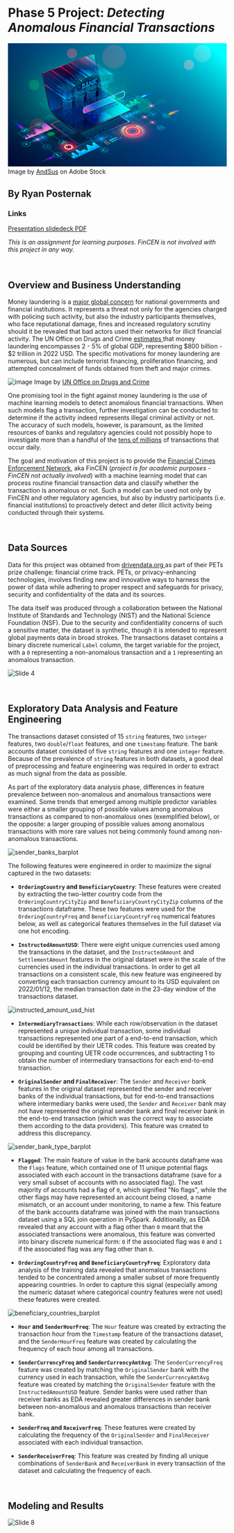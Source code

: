 # Phase 5 Project: *Detecting Anomalous Financial Transactions*

<img src="https://github.com/rjpost20/Anomalous-Bank-Transactions-Detection-Project/blob/main/data/AdobeStock_319163865.jpeg?raw=true">
Image by <a href="https://stock.adobe.com/contributor/200768506/andsus?load_type=author&prev_url=detail" >AndSus</a> on Adobe Stock

## By Ryan Posternak

### Links

<a href="https://github.com/rjpost20/Anomalous-Bank-Transactions-Detection-Project/blob/main/presentation_slide_deck.pdf" >Presentation slidedeck PDF </a>


*This is an assignment for learning purposes. FinCEN is not involved with this project in any way.*

<br>

## Overview and Business Understanding

Money laundering is a <a href="https://www.fincen.gov/what-money-laundering" > major global concern</a> for national governments and financial institutions. It represents a threat not only for the agencies charged with policing such activity, but also the industry participants themselves, who face reputational damage, fines and increased regulatory scrutiny should it be revealed that bad actors used their networks for illicit financial activity. The UN Office on Drugs and Crime <a href="https://www.unodc.org/unodc/en/money-laundering/overview.html" > estimates </a> that money laundering encompasses 2 - 5% of global GDP, representing \$800 billion - \$2 trillion in 2022 USD. The specific motivations for money laundering are numerous, but can include terrorist financing, proliferation financing, and attempted concealment of funds obtained from theft and major crimes.

![image](https://user-images.githubusercontent.com/105675055/186501449-7392de52-dd31-4bcf-81ce-8f85b71e5bcc.png)
Image by <a href="https://www.unodc.org/unodc/en/money-laundering/overview.html" >UN Office on Drugs and Crime </a>

One promising tool in the fight against money laundering is the use of machine learning models to detect anomalous financial transactions. When such models flag a transaction, further investigation can be conducted to determine if the activity indeed represents illegal criminal activity or not. The accuracy of such models, however, is paramount, as the limited resources of banks and regulatory agencies could not possibly hope to investigate more than a handful of the <a href="https://www.federalreserve.gov/paymentsystems/fedach_yearlycomm.htm" > tens of millions</a> of transactions that occur daily.

The goal and motivation of this project is to provide the <a href="https://www.fincen.gov/" > Financial Crimes Enforcement Network</a>, aka FinCEN (*project is for academic purposes - FinCEN not actually involved*) with a machine learning model that can process routine financial transaction data and classify whether the transaction is anomalous or not. Such a model can be used not only by FinCEN and other regulatory agencies, but also by industry participants (i.e. financial institutions) to proactively detect and deter illicit activity being conducted through their systems.

<br>

## Data Sources

Data for this project was obtained from <a href="https://www.drivendata.org/" >drivendata.org </a> as part of their PETs prize challenge: financial crime track. PETs, or privacy-enhancing technologies, involves finding new and innovative ways to harness the power of data while adhering to proper respect and safeguards for privacy, security and confidentiality of the data and its sources.

The data itself was produced through a collaboration between the National Institute of Standards and Technology (NIST) and the National Science Foundation (NSF). Due to the security and confidentiality concerns of such a sensitive matter, the dataset is synthetic, though it is intended to represent global payments data in broad strokes. The transactions dataset contains a binary discrete numerical `Label` column, the target variable for the project, with a `0` representing a non-anomalous transaction and a `1` representing an anomalous transaction.

![Slide 4](https://user-images.githubusercontent.com/105675055/186509494-7978b387-7a4c-4af5-a7e9-1763911bbb26.jpg)

<br>

## Exploratory Data Analysis and Feature Engineering

The transactions dataset consisted of 15 `string` features, two `integer` features, two `double`/`float` features, and one `timestamp` feature. The bank accounts dataset consisted of five `string` features and one `integer` feature. Because of the prevalence of `string` features in both datasets, a good deal of preprocessing and feature engineering was required in order to extract as much signal from the data as possible.

As part of the exploratory data analysis phase, differences in feature prevalence between non-anomalous and anomalous transactions were examined. Some trends that emerged among multiple predictor variables were either a smaller grouping of possible values among anomalous transactions as compared to non-anomalous ones (exemplified below), or the opposite: a larger grouping of possible values among anomalous transactions with more rare values not being commonly found among non-anomalous transactions.

![sender_banks_barplot](https://user-images.githubusercontent.com/105675055/186523034-ab994c1e-3f0b-470d-bdcb-5420d262d7a9.png)

The following features were engineered in order to maximize the signal captured in the two datasets:

- **`OrderingCountry` and `BeneficiaryCountry`**: These features were created by extracting the two-letter country code from the `OrderingCountryCityZip` and `BeneficiaryCountryCityZip` columns of the transactions dataframe. These two features were used for the `OrderingCountryFreq` and `BeneficiaryCountryFreq` numerical features below, as well as categorical features themselves in the full dataset via one hot encoding.

- **`InstructedAmountUSD`**: There were eight unique currencies used among the transactions in the dataset, and the `InstructedAmount` and `SettlementAmount` features in the original dataset were in the scale of the currencies used in the individual transactions. In order to get all transactions on a consistent scale, this new feature was engineered by converting each transaction currency amount to its USD equivalent on 2022/01/12, the median transaction date in the 23-day window of the transactions dataset.

![instructed_amount_usd_hist](https://user-images.githubusercontent.com/105675055/186510886-291ce82d-dbf2-4a04-97f5-35ec6e5ffeff.png)

- **`IntermediaryTransactions`**: While each row/observation in the dataset represented a unique individual transaction, some individual transactions represented one part of a end-to-end transaction, which could be identified by their UETR codes. This feature was created by grouping and counting UETR code occurrences, and subtracting 1 to obtain the number of intermediary transactions for each end-to-end transaction.

- **`OriginalSender` and `FinalReceiver`**: The `Sender` and `Receiver` bank features in the original dataset represented the sender and receiver banks of the individual transactions, but for end-to-end transactions where intermediary banks were used, the `Sender` and `Receiver` bank may not have represented the original sender bank and final receiver bank in the end-to-end transaction (which was the correct way to associate them according to the data providers). This feature was created to address this discrepancy.

![sender_bank_type_barplot](https://user-images.githubusercontent.com/105675055/186516557-482cf398-ae3d-41f7-a1c8-12bd21b40040.png)

- **`Flagged`**: The main feature of value in the bank accounts dataframe was the `Flags` feature, which contained one of 11 unique potential flags associated with each account in the transactions dataframe (save for a very small subset of accounts with no associated flag). The vast majority of accounts had a flag of `0`, which signified "No flags", while the other flags may have represented an account being closed, a name mismatch, or an account under monitoring, to name a few. This feature of the bank accounts dataframe was joined with the main transactions dataset using a SQL join operation in PySpark. Additionally, as EDA revealed that any account with a flag other than `0` meant that the associated transactions were anomalous, this feature was converted into binary discrete numerical form: `0` if the associated flag was `0` and `1` if the associated flag was any flag other than `0`.

- **`OrderingCountryFreq` and `BeneficiaryCountryFreq`**: Exploratory data analysis of the training data revealed that anomalous transactions tended to be concentrated among a smaller subset of more frequently appearing countries. In order to capture this signal (especially among the numeric dataset where categorical country features were not used) these features were created. 

![beneficiary_countries_barplot](https://user-images.githubusercontent.com/105675055/186516167-b8a9dd1c-3573-48f9-9e2e-de30eb32be01.png)

- **`Hour` and `SenderHourFreq`**: The `Hour` feature was created by extracting the transaction hour from the `Timestamp` feature of the transactions dataset, and the `SenderHourFreq` feature was created by calculating the frequency of each hour among all transactions.

- **`SenderCurrencyFreq` and `SenderCurrencyAmtAvg`**: The `SenderCurrencyFreq` feature was created by matching the `OriginalSender` bank with the currency used in each transaction, while the `SenderCurrencyAmtAvg` feature was created by matching the `OriginalSender` feature with the `InstructedAmountUSD` feature. Sender banks were used rather than receiver banks as EDA revealed greater differences in sender bank between non-anomalous and anomalous transactions than receiver bank.

- **`SenderFreq` and `ReceiverFreq`**: These features were created by calculating the frequency of the `OriginalSender` and `FinalReceiver` associated with each individual transaction.

- **`SenderReceiverFreq`**: This feature was created by finding all unique combinations of `SenderBank` and `ReceiverBank` in every transaction of the dataset and calculating the frequency of each.

<br>

## Modeling and Results



![Slide 8](https://user-images.githubusercontent.com/105675055/186525521-8c534dfb-62ca-4cd9-95f8-8ed351ab38e8.jpg)






